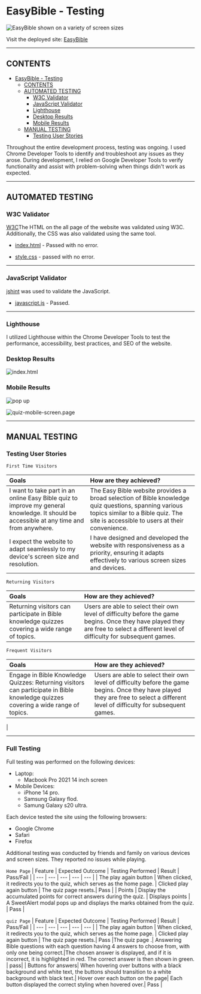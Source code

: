 # EasyBible - Testing

![EasyBible shown on a variety of screen sizes](documentation/features/easybible.png)

Visit the deployed site: [EasyBible](https://graciekan21.github.io/easybible/)

---

## CONTENTS

- [EasyBible - Testing](#easybible---testing)
  - [CONTENTS](#contents)
  - [AUTOMATED TESTING](#automated-testing)
    - [W3C Validator](#w3c-validator)
    - [JavaScript Validator](#javascript-validator)
    - [Lighthouse](#lighthouse)
    - [Desktop Results](#desktop-results)
    - [Mobile Results](#mobile-results)
  - [MANUAL TESTING](#manual-testing)
    - [Testing User Stories](#testing-user-stories)

Throughout the entire development process, testing was ongoing. I used Chrome Developer Tools to identify and troubleshoot any issues as they arose. During development, I relied on Google Developer Tools to verify functionality and assist with problem-solving when things didn't work as expected.

---

## AUTOMATED TESTING

### W3C Validator

[W3C](https://validator.w3.org/)The HTML on the all page of the website was validated using W3C. Additionally, the CSS was also validated using the same tool.

- [index.html](https://validator.w3.org/nu/?doc=https%3A%2F%2Fgraciekan21.github.io%2Feasybible%2F) - Passed with no error.

- [style.css](https://jigsaw.w3.org/css-validator/validator) - passed with no error.

---

### JavaScript Validator

[jshint](https://jshint.com/) was used to validate the JavaScript.

- [javascript.js]() - Passed.

---

### Lighthouse

I utilized Lighthouse within the Chrome Developer Tools to test the performance, accessibility, best practices, and SEO of the website.

### Desktop Results

![index.html](/documentation/desktop.png)

### Mobile Results

![pop up](/documentation/pop-up.png)

![quiz-mobile-screen.page](/documentation/quiz-mobile-screen.png)

---

## MANUAL TESTING

### Testing User Stories

`First Time Visitors`

| Goals                                                                                                                                                                                       | How are they achieved?                                                                                                                           |
| :------------------------------------------------------------------------------------------------------------------------------------------------------------------------------------------ | :----------------------------------------------------------------------------------------------------------------------------------------------- |
| I want to take part in an online Easy Bible quiz to improve my general knowledge. It should be accessible at any time and from anywhere.  |The Easy Bible website provides a broad selection of Bible knowledge quiz questions, spanning various topics similar to a Bible quiz. The site is accessible to users at their convenience.
| I expect the website to adapt seamlessly to my device's screen size and resolution.   | I have designed and developed the website with responsiveness as a priority, ensuring it adapts effectively to various screen sizes and devices. |I aim to make the site easy to navigate, ensuring a smooth and intuitive user experience.| Buttons are employed for navigation across the site, resembling the style often seen in mobile applications. In line with this mobile app-like approach, I opted against incorporating a traditional navigation bar or footer, as these elements could detract from the desired aesthetic. Instead, the page title serves as a direct link to the home page, ensuring seamless navigation for users |

`Returning Visitors`

|  Goals | How are they achieved? |
| :--- | :--- |
|Returning visitors can participate in Bible knowledge quizzes covering a wide range of topics. | Users are able to select their own level of difficulty before the game begins. Once they have played they are free to select a different level of difficulty for subsequent games. |


`Frequent Visitors`

| Goals                                                                                                                             | How are they achieved?                                                                                                                                                             |
| :-------------------------------------------------------------------------------------------------------------------------------- | :--------------------------------------------------------------------------------------------------------------------------------------------------------------------------------- |
| Engage in Bible Knowledge Quizzes: Returning visitors can participate in Bible knowledge quizzes covering a wide range of topics. | Users are able to select their own level of difficulty before the game begins. Once they have played they are free to select a different level of difficulty for subsequent games. |
|                                                                                                                                   

---

### Full Testing

Full testing was performed on the following devices:

* Laptop:
  * Macbook Pro 2021 14 inch screen
* Mobile Devices:
  * iPhone 14 pro.
  * Samsung Galaxy flod.
  * Samung Galaxy s20 ultra.

Each device tested the site using the following browsers:

* Google Chrome
* Safari
* Firefox

Additional testing was conducted by friends and family on various devices and screen sizes. They reported no issues while playing.

`Home Page`
| Feature | Expected Outcome | Testing Performed | Result | Pass/Fail |
| --- | --- | --- | --- | --- |
| The play again button | When clicked, it redirects you to the quiz, which serves as the home page. | Clicked play again button | The quiz page resets.| Pass |
| Points  | Display the accumulated points for correct answers during the quiz. | Displays points | 
A SweetAlert modal pops up and displays the marks obtained from the quiz. | Pass |


`quiz Page`
| Feature | Expected Outcome | Testing Performed | Result | Pass/Fail |
| --- | --- | --- | --- | --- |
| The play again button | When clicked, it redirects you to the quiz, which serves as the home page. | Clicked play again button | The quiz page resets.| Pass 
|The quiz page .| Answering Bible questions with each question having 4 answers to choose from, with only one being correct.|The chosen answer is displayed, and if it is incorrect, it is highlighted in red. The correct answer is then shown in green. |  pass|
| Buttons for answers| When hovering over buttons with a black background and white text, the buttons should transition to a white background with black text.|  Hover over each button on the page| Each button displayed the correct styling when hovered over.| Pass |


